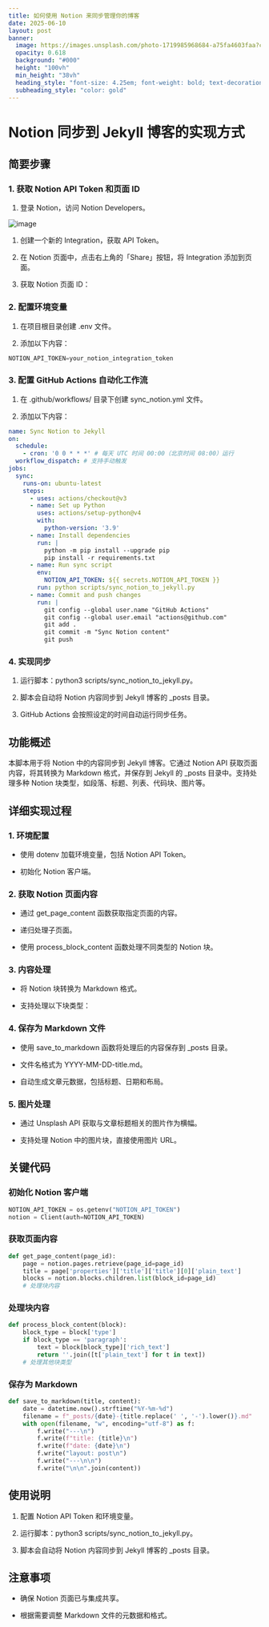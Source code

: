 ```yaml
---
title: 如何使用 Notion 来同步管理你的博客
date: 2025-06-10
layout: post
banner:
  image: https://images.unsplash.com/photo-1719985968684-a75fa4603faa?crop=entropy&cs=tinysrgb&fit=max&fm=jpg&ixid=M3w2OTIwMzJ8MHwxfHJhbmRvbXx8fHx8fHx8fDE3NDk1NjUzMDV8&ixlib=rb-4.1.0&q=80&w=1080
  opacity: 0.618
  background: "#000"
  height: "100vh"
  min_height: "38vh"
  heading_style: "font-size: 4.25em; font-weight: bold; text-decoration: underline"
  subheading_style: "color: gold"
---
```


# Notion 同步到 Jekyll 博客的实现方式

## 简要步骤

### 1. 获取 Notion API Token 和页面 ID

1. 登录 Notion，访问 Notion Developers。

![image](https://prod-files-secure.s3.us-west-2.amazonaws.com/a7a0cc5a-89b9-4cda-8686-1fba0ca52f40/d19c1afe-dea5-4312-9333-786b0ba83054/image.png?X-Amz-Algorithm=AWS4-HMAC-SHA256&X-Amz-Content-Sha256=UNSIGNED-PAYLOAD&X-Amz-Credential=ASIAZI2LB466WRBPUAI3%2F20250610%2Fus-west-2%2Fs3%2Faws4_request&X-Amz-Date=20250610T142145Z&X-Amz-Expires=3600&X-Amz-Security-Token=IQoJb3JpZ2luX2VjEOX%2F%2F%2F%2F%2F%2F%2F%2F%2F%2FwEaCXVzLXdlc3QtMiJHMEUCICMt6h1GDfgeI8FCGSEWXWzwCw8PQ8sFZZJ6OMBJYJS2AiEA%2B5yJUjDPqdmJCJWO%2F4dK7WH7ZLZtKUCul9KSGMzEnwkqiAQIvv%2F%2F%2F%2F%2F%2F%2F%2F%2F%2FARAAGgw2Mzc0MjMxODM4MDUiDCShgzlunaVlCsJJ3ircA122DXddZu1cAsxRqD%2FSbernLnDZl9i2aIvdE%2FD%2FQTsPrZcWZibTwx0SmJa7XPbN87cHKjcPaAp8OoYZA9dCJQDNzjACdF0Eb8D%2BnLgxS7qv%2F30tR3XaSxg%2Brgl%2BqCDlGEOc8KJ7UD1BiZmGqFN%2B1GlGcL6Cj2Flqnm3cUWmw5axOZeObfKmdA%2FLENAdNwTZQKz%2FdkVGT2knz%2FHlwxzss6%2B5%2FBBkwMXgvsnQGjCie1D4sZYN38JwDR9o3OrMjQAHGADinsqiQeBXvgDreycj%2Fh8UZaBdYka8oUTGdpEfXY0AkK77OUbR%2BBhni0iegQvfOzTfqH7eCeqk%2BVknXftcylIxyNURhaNctb78i%2FQ3h2FU4CqEuRobDy9ZDc3p%2FeNjjxXADZbSGLIB6VziSbYZUOR4WsQG1b0VLcDMJGuD9pQjLQHMsemIH8JpBpGu7l%2FLDwKdJ4kSa6W%2FZdDGsrX65wWZdi%2BLC04QV7MFWgiqC1p4UpZRYqXmuSrER%2FBiMPbOqilBcgQik197GbhL%2FFDUGOE8HYVNNniyaaqkFnYyCOUh5BJ%2BcCJBppfYCQLO8vcUK0ZHPYNIX%2FOqQm2%2FXSafTCUsezpG1dCNlbXm%2FhwbPPinPMEx%2BGugRIgLIbeOMPnPoMIGOqUBWE1uvdj6LrEsrYPNGqsyEcXQJNcofTQbL5fI6OZe0U7nso5ABL7OIqTFvCsFvHwyVg%2Fl2h7sLiTgmI9GnPwwDCM6nv5%2FyDN4chb7xSYbQFvTUsYKMCx8QckV9PkqzjzcKr6W1ZV%2BUGStmwObCVzOcsgryetESMtZBka%2B%2Bq1kKsMUMjk5TwbHwpe7jxlb4EIzurKx5TWt8bHJaJMyqZYJLMDCTfsx&X-Amz-Signature=94e21e0fb16ebea43ac9ee63deca110389e651aec058555f01b8c874f2665171&X-Amz-SignedHeaders=host&x-id=GetObject)

1. 创建一个新的 Integration，获取 API Token。

1. 在 Notion 页面中，点击右上角的「Share」按钮，将 Integration 添加到页面。

1. 获取 Notion 页面 ID：


### 2. 配置环境变量

1. 在项目根目录创建 .env 文件。

1. 添加以下内容：

```javascript
NOTION_API_TOKEN=your_notion_integration_token
```

### 3. 配置 GitHub Actions 自动化工作流

1. 在 .github/workflows/ 目录下创建 sync_notion.yml 文件。

1. 添加以下内容：

```yaml
name: Sync Notion to Jekyll
on:
  schedule:
    - cron: '0 0 * * *' # 每天 UTC 时间 00:00（北京时间 08:00）运行
  workflow_dispatch: # 支持手动触发
jobs:
  sync:
    runs-on: ubuntu-latest
    steps:
      - uses: actions/checkout@v3
      - name: Set up Python
        uses: actions/setup-python@v4
        with:
          python-version: '3.9'
      - name: Install dependencies
        run: |
          python -m pip install --upgrade pip
          pip install -r requirements.txt
      - name: Run sync script
        env:
          NOTION_API_TOKEN: ${{ secrets.NOTION_API_TOKEN }}
        run: python scripts/sync_notion_to_jekyll.py
      - name: Commit and push changes
        run: |
          git config --global user.name "GitHub Actions"
          git config --global user.email "actions@github.com"
          git add .
          git commit -m "Sync Notion content"
          git push
```

### 4. 实现同步

1. 运行脚本：python3 scripts/sync_notion_to_jekyll.py。

1. 脚本会自动将 Notion 内容同步到 Jekyll 博客的 _posts 目录。

1. GitHub Actions 会按照设定的时间自动运行同步任务。

## 功能概述

本脚本用于将 Notion 中的内容同步到 Jekyll 博客。它通过 Notion API 获取页面内容，将其转换为 Markdown 格式，并保存到 Jekyll 的 _posts 目录中。支持处理多种 Notion 块类型，如段落、标题、列表、代码块、图片等。

## 详细实现过程

### 1. 环境配置

- 使用 dotenv 加载环境变量，包括 Notion API Token。

- 初始化 Notion 客户端。

### 2. 获取 Notion 页面内容

- 通过 get_page_content 函数获取指定页面的内容。

- 递归处理子页面。

- 使用 process_block_content 函数处理不同类型的 Notion 块。

### 3. 内容处理

- 将 Notion 块转换为 Markdown 格式。

- 支持处理以下块类型：


### 4. 保存为 Markdown 文件

- 使用 save_to_markdown 函数将处理后的内容保存到 _posts 目录。

- 文件名格式为 YYYY-MM-DD-title.md。

- 自动生成文章元数据，包括标题、日期和布局。

### 5. 图片处理

- 通过 Unsplash API 获取与文章标题相关的图片作为横幅。

- 支持处理 Notion 中的图片块，直接使用图片 URL。

## 关键代码

### 初始化 Notion 客户端

```python
NOTION_API_TOKEN = os.getenv("NOTION_API_TOKEN")
notion = Client(auth=NOTION_API_TOKEN)
```

### 获取页面内容

```python
def get_page_content(page_id):
    page = notion.pages.retrieve(page_id=page_id)
    title = page['properties']['title']['title'][0]['plain_text']
    blocks = notion.blocks.children.list(block_id=page_id)
    # 处理块内容
```

### 处理块内容

```python
def process_block_content(block):
    block_type = block['type']
    if block_type == 'paragraph':
        text = block[block_type]['rich_text']
        return ''.join([t['plain_text'] for t in text])
    # 处理其他块类型
```

### 保存为 Markdown

```python
def save_to_markdown(title, content):
    date = datetime.now().strftime("%Y-%m-%d")
    filename = f"_posts/{date}-{title.replace(' ', '-').lower()}.md"
    with open(filename, "w", encoding="utf-8") as f:
        f.write("---\n")
        f.write(f"title: {title}\n")
        f.write(f"date: {date}\n")
        f.write("layout: post\n")
        f.write("---\n\n")
        f.write("\n\n".join(content))
```

## 使用说明

1. 配置 Notion API Token 和环境变量。

1. 运行脚本：python3 scripts/sync_notion_to_jekyll.py。

1. 脚本会自动将 Notion 内容同步到 Jekyll 博客的 _posts 目录。

## 注意事项

- 确保 Notion 页面已与集成共享。

- 根据需要调整 Markdown 文件的元数据和格式。